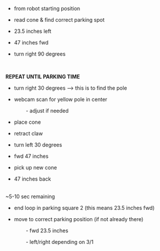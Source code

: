 - from robot starting position

- read cone & find correct parking spot

- 23.5 inches left

- 47 inches fwd

- turn right 90 degrees

<br />

**REPEAT UNTIL PARKING TIME**

- turn right 30 degrees --> this is to find the pole

- webcam scan for yellow pole in center

  &emsp;&emsp; - adjust if needed

- place cone

- retract claw

- turn left 30 degrees

- fwd 47 inches

- pick up new cone

- 47 inches back

<br /> 
~5-10 sec remaining

- end loop in parking square 2 (this means 23.5 inches fwd)

- move to correct parking position (if not already there)

  &emsp;&emsp; - fwd 23.5 inches
  
  &emsp;&emsp; - left/right depending on 3/1
